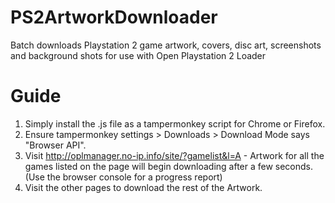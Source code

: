 # PS2ArtworkDownloader
Batch downloads Playstation 2 game artwork, covers, disc art, screenshots and background shots for use with Open Playstation 2 Loader

# Guide

1. Simply install the .js file as a tampermonkey script for Chrome or Firefox.
2. Ensure tampermonkey settings > Downloads > Download Mode says "Browser API".
3. Visit http://oplmanager.no-ip.info/site/?gamelist&l=A - Artwork for all the games listed on the page will begin downloading after a few seconds. (Use the browser console for a progress report)
4. Visit the other pages to download the rest of the Artwork.
